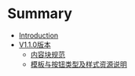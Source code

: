 # Summary

* [Introduction](README.md)
* [V1.1.0版本](v110ban-ben.md)
  * [内容块规范](v110ban-ben/nei-rong-kuai-gui-fan.md)
  * [模板与按钮类型及样式资源说明](v110ban-ben/mo-ban-lei-xing-ji-yang-shi-zi-yuan-shuo-ming.md)


